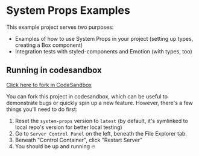# System Props Examples

This example project serves two purposes:

* Examples of how to use System Props in your project (setting up types, creating a Box component)
* Integration tests with styled-components and Emotion (with types, too)

## Running in codesandbox

[Click here to fork in CodeSandbox](https://codesandbox.io/s/github/system-props/system-props/tree/main/example)

You can fork this project in codesandbox, which can be useful to demonstrate bugs or quickly spin up a new feature. However, there's a few things you'll need to do first:

1. Reset the `system-props` version to `latest` (by default, it's symlinked to local repo's version for better local testing)
2. Go to `Server Control Panel` on the left, beneath the File Explorer tab.
3. Beneath "Control Container", click "Restart Server"
4. You should be up and running 🔥

